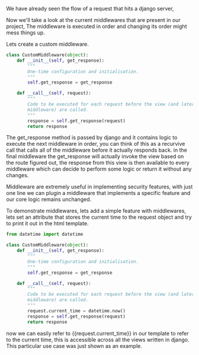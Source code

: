 We have already seen the flow of a request that hits a django server, 

Now we'll take a look at the current middlewares that are present in our project, The middleware is executed in order and changing its order might mess things up.

Lets create a custom middleware.

```python
class CustomMiddleware(object):
    def __init__(self, get_response):
        """
        One-time configuration and initialisation.
        """
        self.get_response = get_response

    def __call__(self, request):
        """
        Code to be executed for each request before the view (and later
        middleware) are called.
        """
        response = self.get_response(request)
        return response
```

The get_response method is passed by django and it contains logic to execute the next middleware in order, you can think of this as a recurvive call that calls all of the middleware before it actually responds back. in the final middleware the get_response will actually invoke the view based on the route figured out, the response from this view is then available to every middleware which can decide to perform some logic or return it without any changes.

Middleware are extremely useful in implementing security features, with just one line we can plugin a middleware that implements a specific feature and our core logic remains unchanged.

To demonstrate middlewares, lets add a simple feature with middlewares, lets set an attribute that stores the current time to the request object and try to print it out in the html template.

```python
from datetime import datetime

class CustomMiddleware(object):
    def __init__(self, get_response):
        """
        One-time configuration and initialisation.
        """
        self.get_response = get_response

    def __call__(self, request):
        """
        Code to be executed for each request before the view (and later
        middleware) are called.
        """
        request.current_time = datetime.now()
        response = self.get_response(request)
        return response
```

now we can easily refer to {{request.current_time}} in our template to refer to the current time, this is accessible across all the views written in django. This particular use case was just shown as an example.